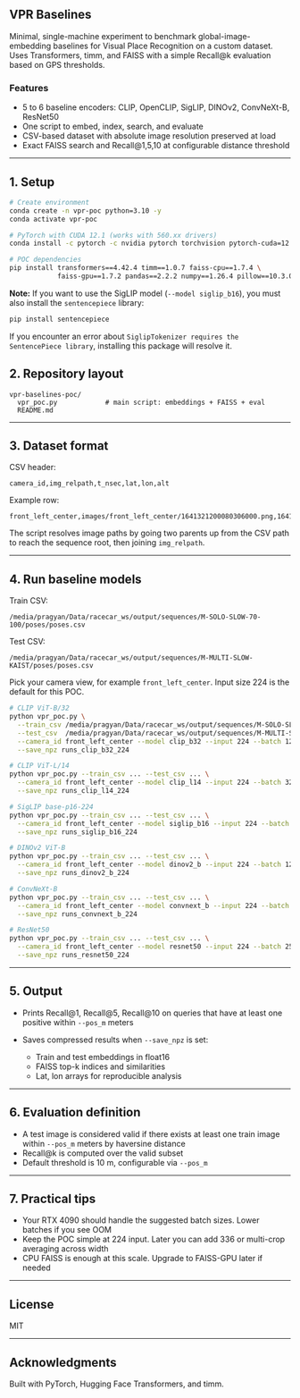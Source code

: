 ## VPR Baselines

Minimal, single-machine experiment to benchmark global-image-embedding baselines for Visual Place Recognition on a custom dataset. Uses Transformers, timm, and FAISS with a simple Recall\@k evaluation based on GPS thresholds.

### Features

* 5 to 6 baseline encoders: CLIP, OpenCLIP, SigLIP, DINOv2, ConvNeXt-B, ResNet50
* One script to embed, index, search, and evaluate
* CSV-based dataset with absolute image resolution preserved at load
* Exact FAISS search and Recall\@1,5,10 at configurable distance threshold

---

## 1. Setup

```bash
# Create environment
conda create -n vpr-poc python=3.10 -y
conda activate vpr-poc

# PyTorch with CUDA 12.1 (works with 560.xx drivers)
conda install -c pytorch -c nvidia pytorch torchvision pytorch-cuda=12.1 -y

# POC dependencies
pip install transformers==4.42.4 timm==1.0.7 faiss-cpu==1.7.4 \
            faiss-gpu==1.7.2 pandas==2.2.2 numpy==1.26.4 pillow==10.3.0 \ accelerate==0.33.0
```

**Note:** If you want to use the SigLIP model (`--model siglip_b16`), you must also install the `sentencepiece` library:

```bash
pip install sentencepiece
```

If you encounter an error about `SiglipTokenizer requires the SentencePiece library`, installing this package will resolve it.


## 2. Repository layout

```
vpr-baselines-poc/
  vpr_poc.py            # main script: embeddings + FAISS + eval
  README.md
```

---

## 3. Dataset format

CSV header:

```
camera_id,img_relpath,t_nsec,lat,lon,alt
```

Example row:

```
front_left_center,images/front_left_center/1641321200080306000.png,1641321200080306000,36.274790411,-115.012062955,597.459
```

The script resolves image paths by going two parents up from the CSV path to reach the sequence root, then joining `img_relpath`.

---

## 4. Run baseline models

Train CSV:

```
/media/pragyan/Data/racecar_ws/output/sequences/M-SOLO-SLOW-70-100/poses/poses.csv
```

Test CSV:

```
/media/pragyan/Data/racecar_ws/output/sequences/M-MULTI-SLOW-KAIST/poses/poses.csv
```

Pick your camera view, for example `front_left_center`. Input size 224 is the default for this POC.

```bash
# CLIP ViT-B/32
python vpr_poc.py \
  --train_csv /media/pragyan/Data/racecar_ws/output/sequences/M-SOLO-SLOW-70-100/poses/poses.csv \
  --test_csv  /media/pragyan/Data/racecar_ws/output/sequences/M-MULTI-SLOW-KAIST/poses/poses.csv \
  --camera_id front_left_center --model clip_b32 --input 224 --batch 128 --pos_m 10 --k 10 \
  --save_npz runs_clip_b32_224

# CLIP ViT-L/14
python vpr_poc.py --train_csv ... --test_csv ... \
  --camera_id front_left_center --model clip_l14 --input 224 --batch 32 --pos_m 10 --k 10 \
  --save_npz runs_clip_l14_224

# SigLIP base-p16-224
python vpr_poc.py --train_csv ... --test_csv ... \
  --camera_id front_left_center --model siglip_b16 --input 224 --batch 128 --pos_m 10 --k 10 \
  --save_npz runs_siglip_b16_224

# DINOv2 ViT-B
python vpr_poc.py --train_csv ... --test_csv ... \
  --camera_id front_left_center --model dinov2_b --input 224 --batch 128 --pos_m 10 --k 10 \
  --save_npz runs_dinov2_b_224

# ConvNeXt-B
python vpr_poc.py --train_csv ... --test_csv ... \
  --camera_id front_left_center --model convnext_b --input 224 --batch 256 --pos_m 10 --k 10 \
  --save_npz runs_convnext_b_224

# ResNet50
python vpr_poc.py --train_csv ... --test_csv ... \
  --camera_id front_left_center --model resnet50 --input 224 --batch 256 --pos_m 10 --k 10 \
  --save_npz runs_resnet50_224
```

---

## 5. Output

* Prints Recall\@1, Recall\@5, Recall\@10 on queries that have at least one positive within `--pos_m` meters
* Saves compressed results when `--save_npz` is set:

  * Train and test embeddings in float16
  * FAISS top-k indices and similarities
  * Lat, lon arrays for reproducible analysis

---

## 6. Evaluation definition

* A test image is considered valid if there exists at least one train image within `--pos_m` meters by haversine distance
* Recall\@k is computed over the valid subset
* Default threshold is 10 m, configurable via `--pos_m`

---

## 7. Practical tips

* Your RTX 4090 should handle the suggested batch sizes. Lower batches if you see OOM
* Keep the POC simple at 224 input. Later you can add 336 or multi-crop averaging across width
* CPU FAISS is enough at this scale. Upgrade to FAISS-GPU later if needed

---

## License

MIT

---

## Acknowledgments

Built with PyTorch, Hugging Face Transformers, and timm.
